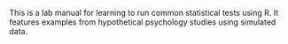 This is a lab manual for learning to run common statistical tests using R. It features examples from hypothetical psychology studies using simulated data.
